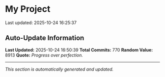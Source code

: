 # My Project


Last updated: 2025-10-24 16:25:37









































































































































































































































































































































































































































































































































































































































































































































































































































































































































































































































































































































































































## Auto-Update Information

**Last Updated:** 2025-10-24 16:50:39
**Total Commits:** 770
**Random Value:** 8913
**Quote:** _Progress over perfection._

---
_This section is automatically generated and updated._